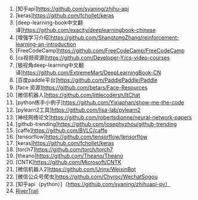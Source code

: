 1.  [知乎api]<https://github.com/syaning/zhihu-api>
2.  [keras]<https://github.com/fchollet/keras>
3.  [deep-learning-book中文翻译]<https://github.com/exacity/deeplearningbook-chinese>
4.  [增强学习介绍]<https://github.com/ShangtongZhang/reinforcement-learning-an-introduction>
5.  [FreeCodeCamp]<https://github.com/FreeCodeCamp/FreeCodeCamp>
6.  [cs视频资源]<https://github.com/Developer-Y/cs-video-courses>
7.  [极视角deep-learning中文翻译]<https://github.com/ExtremeMart/DeepLearningBook-CN>
8.  [百度paddle平台]<https://github.com/PaddlePaddle/Paddle>
9.  [face 资源]<https://github.com/betars/Face-Resources>
10. [微信机器人]<https://github.com/littlecodersh/ItChat>
11. [python练手小例子]<https://github.com/Yixiaohan/show-me-the-code>
12. [pylearn2工具]<https://github.com/lisa-lab/pylearn2>
13. [神经网络论文]<https://github.com/robertsdionne/neural-network-papers>
14. [github-trending]<https://github.com/josephyzhou/github-trending>
15. [caffe]<https://github.com/BVLC/caffe>
16. [tensorflow]<https://github.com/tensorflow/tensorflow>
17. [keras]<https://github.com/fchollet/keras>
18. [torch7]<https://github.com/torch/torch7>
19. [theano]<https://github.com/Theano/Theano>
20. [CNTK]<https://github.com/Microsoft/CNTK>
21. [微信机器人2]<https://github.com/Urinx/WeixinBot>
22. [微信公众号爬虫]<https://github.com/Chyroc/WechatSogou>
23. [知乎api（python）]（https://github.com/syaning/zhihuapi-py）
24. [RiverTrail](https://github.com/IntelLabs/RiverTrail/)
